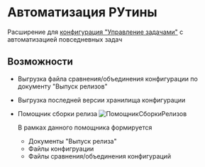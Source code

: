 # Автоматизация РУтины
Расширение для [конфигурация "Управление задачами"](https://github.com/BlizD/Tasks) с автоматизацией повседневных задач

## Возможности
* Выгрузка файла сравнения/объединения конфигурации по документу "Выпуск релизов"
* Выгрузка последней версии хранилища конфигурации
* Помощник сборки релиза
![ПомощникСборкиРелизов](https://github.com/hawkxtreme/Tasker1C_AutomationRoutine/blob/main/img/ReleaseBuildAssistant.gif?raw=true)
    
    В рамках данного помощника формируется
    * Документы "Выпуск релиза"
    * Файлы конфигруации
    * Файлы сравнения/объединения конфигураций
